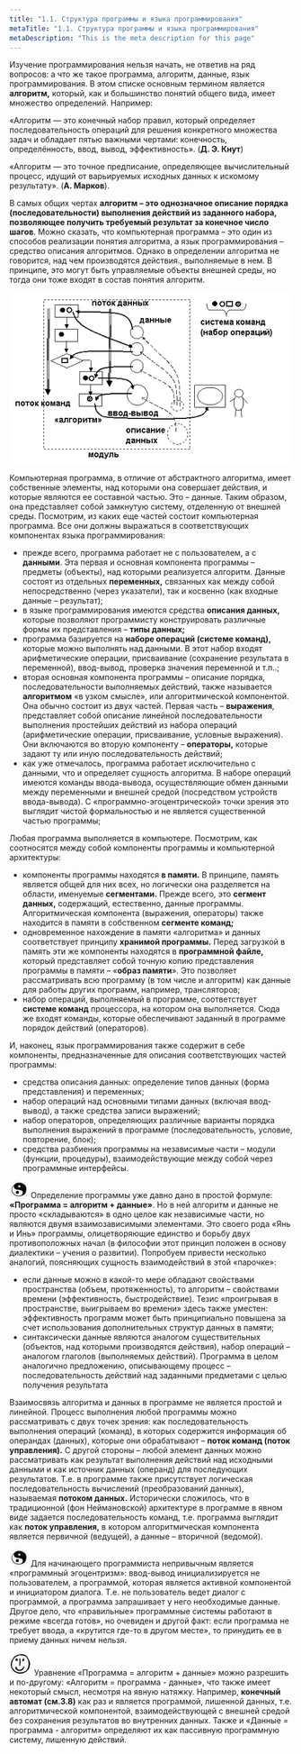 ```yaml
---
title: "1.1. Структура программы и языка программирования"
metaTitle: "1.1. Структура программы и языка программирования"
metaDescription: "This is the meta description for this page"
---
```


Изучение программирования нельзя начать, не ответив на ряд вопросов: а что же такое программа, алгоритм, данные, язык программирования. В этом списке основным термином является **алгоритм,** который, как и большинство понятий общего вида, имеет множество определений. Например:

«Алгоритм — это конечный набор правил, который определяет последовательность операций для решения конкретного множества задач и обладает пятью важными чертами: конечность, определённость, ввод, вывод, эффективность». \(**Д. Э. Кнут**\)

«Алгоритм — это точное предписание, определяющее вычислительный процесс, идущий от варьируемых исходных данных к искомому результату». \(**А. Марков**\).

В самых общих чертах **алгоритм – это однозначное описание порядка \(последовательности\) выполнения действий из заданного набора, позволяющее получить требуемый результат за конечное число шагов**. Можно сказать, что компьютерная программа – это один из способов реализации понятия алгоритма, а язык программирования – средство описания алгоритмов. Однако в определении алгоритма не говорится, над чем производятся действия., выполняемые в нем. В принципе, это могут быть управляемые объекты внешней среды, но тогда они тоже входят в состав понятия алгоритм.

![рис.1.1. Структурная схема компьютерной программы](../../images/011-01.gif)

Компьютерная программа, в отличие от абстрактного алгоритма, имеет собственные элементы, над которыми она совершает действия, и которые являются ее составной частью. Это – данные. Таким образом, она представляет собой замкнутую систему, отделенную от внешней среды. Посмотрим, из каких еще частей состоит компьютерная программа. Все они должны выражаться в соответствующих компонентах языка программирования:

- прежде всего, программа работает не с пользователем, а с **данными**. Эта первая и основная компонента программы – предметы \(объекты\), над которыми реализуется алгоритм. Данные состоят из отдельных **переменных,** связанных как между собой непосредственно \(через указатели\), так и косвенно \(как входные данные – результат\);
- в языке программирования имеются средства **описания данных,** которые позволяют программисту конструировать различные формы их представления – **типы данных;**
- программа базируется на **наборе операций \(системе команд\),** которые можно выполнять над данными. В этот набор входят арифметические операции, присваивание \(сохранение результата в переменной\), ввод-вывод, проверка значения переменной и т.п..;
- вторая основная компонента программы – описание порядка, последовательности выполняемых действий, также называется **алгоритмом** «в узком смысле», или алгоритмической компонентой. Она обычно состоит из двух частей. Первая часть – **выражения**, представляет собой описание линейной последовательности выполнения простейших действий из набора операций \(арифметические операции, присваивание, условные выражения\). Они включаются во вторую компоненту – **операторы,** которые задают ту или иную последовательность действий;
- как уже отмечалось, программа работает исключительно с данными, что и определяет сущность алгоритма. В наборе операций имеются команды ввода-вывода, осуществляющие обмен данными между переменными и внешней средой \(посредством устройств ввода-вывода\). С «программно-эгоцентрической» точки зрения это выглядит чистой формальностью и не является существенной частью программы;

Любая программа выполняется в компьютере. Посмотрим, как соотносятся между собой компоненты программы и компьютерной архитектуры:

- компоненты программы находятся **в памяти.** В принципе, память является общей для них всех, но логически она разделяется на области, именуемые **сегментами.** Прежде всего, это **сегмент данных,** содержащий, естественно, данные программы. Алгоритмическая компонента \(выражения, операторы\) также находится в памяти в собственном **сегменте команд;**
- одновременное нахождение в памяти «алгоритма» и данных соответствует принципу **хранимой программы.** Перед загрузкой в память эти же компоненты находятся в **программной файле,** который представляет собой точную копию представления программы в памяти – «**образ памяти**». Это позволяет рассматривать всю программу \(в том числе и алгоритм\) как данные для работы других программ, например, трансляторов;
- набор операций, выполняемый в программе, соответствует **системе команд** процессора, на котором она выполняется. Сюда же входят команды, которые обеспечивают заданный в программе порядок действий \(операторов\).

И, наконец, язык программирования также содержит в себе компоненты, предназначенные для описания соответствующих частей программы:

- средства описания данных: определение типов данных \(форма представления\) и переменных;
- набор операций над основными типами данных \(включая ввод-вывод\), а также средства записи выражений;
- набор операторов, определяющих различные варианты порядка выполнения выражений в программе \(последовательность, условие, повторение, блок\);
- средства разбиения программы на независимые части – модули \(функции, процедуры\), взаимодействующие между собой через программные интерфейсы.

![yan-in](../../images/yan-in.jpg) Определение программы уже давно дано в простой формуле: **«Программа = алгоритм + данные»**. Но в ней алгоритм и данные не просто «складываются» в одно целое как независимые части, но являются двумя взаимозависимыми элементами. Это своего рода «Янь и Инь» программы, олицетворяющие единство и борьбу двух противоположных начал \(в философии этот принцип положен в основу диалектики – учения о развитии\). Попробуем привести несколько аналогий, поясняющих сущность взаимодействий в этой «парочке»:

- если данные можно в какой-то мере обладают свойствами пространства \(объем, протяженность\), то алгоритм – свойствами времени \(эффективность, быстродействие\). Тезис «проигрывая в пространстве, выигрываем во времени» здесь также уместен: эффективность программ может быть принципиально повышена за счет использования дополнительных структур данных в памяти;
- cинтаксически данные являются аналогом существительных \(объектов, над которыми производятся действия\), набор операций – аналогом глаголов \(выполняемых действий\). Программа в целом аналогично предложению, описывающему процесс – последовательность действий над заданными предметами с целью получения результата

Взаимосвязь алгоритма и данных в программе не является простой и линейной. Процесс выполнения любой программы можно рассматривать с двух точек зрения: как последовательность выполнения операций \(команд\), в которых содержится информация об операндах \(данных\), которые они обрабатывают – **поток команд \(поток управления\).** С другой стороны – любой элемент данных можно рассматривать как результат выполнения действий над исходными данными и как источник данных \(операнд\) для последующих результатов. Т.е. в программе также присутствует логическая последовательность вычислений \(преобразований данных\), называемая **потоком данных.** Исторически сложилось, что в традиционной \(фон Неймановской\) архитектуре в программе в явном виде задается последовательность команд, т.е. программа выглядит как **поток управления,** в котором алгоритмическая компонента является первичной \(ведущей\), а данные – вторичной \(ведомой\).

![yan-in](../../images/yan-in.jpg) Для начинающего программиста непривычным является «программный эгоцентризм»: ввод-вывод инициализируется не пользователем, а программой, которая является активной компонентой и инициатором диалога. Т.е. не пользователь ведет диалог с программой, а программа запрашивает у него необходимые данные. Другое дело, что «правильные» программные системы работают в режиме «всегда готов», но очевиден и другой факт: если программа не требует ввода, а «крутится где-то в другом месте», то принудить ее в приему данных ничем нельзя.

![smile](../../images/smile.jpg) Уравнение «Программа = алгоритм + данные» можно разрешить и по-другому: «Алгоритм = программа - данные», что также имеет некоторый смысл, несмотря на явную натяжку. Например, **конечный автомат \(**см**.3.8\)** как раз и является программой, лишенной данных, т.е. алгоритмической компонентой, взаимодействующей с внешней средой без сохранения результатов во внутренних данных. Также и «Данные = программа - алгоритм» определяют их как пассивную программную систему, лишенную действий.
